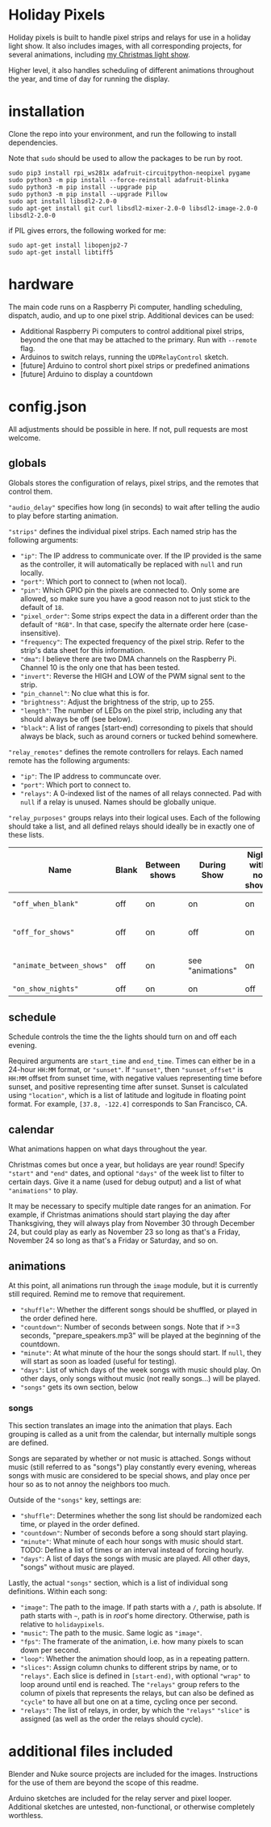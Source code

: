 # Holiday Pixels

Holiday pixels is built to handle pixel strips and relays for use in a holiday light show. It also includes images, with all corresponding projects, for several animations, including [my Christmas light show](https://youtube.com/playlist?list=PL5_7cNnkl5ej_f4FlKBPtnKV2Qg7zWjKU).

Higher level, it also handles scheduling of different animations throughout the year, and time of day for running the display.

# installation

Clone the repo into your environment, and run the following to install dependencies.

Note that `sudo` should be used to allow the packages to be run by root.

    sudo pip3 install rpi_ws281x adafruit-circuitpython-neopixel pygame
    sudo python3 -m pip install --force-reinstall adafruit-blinka
    sudo python3 -m pip install --upgrade pip
    sudo python3 -m pip install --upgrade Pillow
    sudo apt install libsdl2-2.0-0
    sudo apt-get install git curl libsdl2-mixer-2.0-0 libsdl2-image-2.0-0 libsdl2-2.0-0

if PIL gives errors, the following worked for me:

    sudo apt-get install libopenjp2-7
    sudo apt-get install libtiff5

# hardware

The main code runs on a Raspberry Pi computer, handling scheduling, dispatch, audio, and up to one pixel strip. Additional devices can be used:

- Additional Raspberry Pi computers to control additional pixel strips, beyond the one that may be attached to the primary. Run with `--remote` flag.
- Arduinos to switch relays, running the `UDPRelayControl` sketch.
- [future] Arduino to control short pixel strips or predefined animations
- [future] Arduino to display a countdown

# config.json

All adjustments should be possible in here. If not, pull requests are most welcome.

## globals

Globals stores the configuration of relays, pixel strips, and the remotes that control them.

`"audio_delay"` specifies how long (in seconds) to wait after telling the audio to play before starting animation.

`"strips"` defines the individual pixel strips. Each named strip has the following arguments:

- `"ip"`: The IP address to communicate over. If the IP provided is the same as the controller, it will automatically be replaced with `null` and run locally.
- `"port"`: Which port to connect to (when not local).
- `"pin"`: Which GPIO pin the pixels are connected to. Only some are allowed, so make sure you have a good reason not to just stick to the default of `18`.
- `"pixel_order"`: Some strips expect the data in a different order than the default of `"RGB"`. In that case, specify the alternate order here (case-insensitive).
- `"frequency"`: The expected frequency of the pixel strip. Refer to the strip's data sheet for this information.
- `"dma"`: I believe there are two DMA channels on the Raspberry Pi. Channel 10 is the only one that has been tested.
- `"invert"`: Reverse the HIGH and LOW of the PWM signal sent to the strip.
- `"pin_channel"`: No clue what this is for.
- `"brightness"`: Adjust the brightness of the strip, up to 255.
- `"length"`: The number of LEDs on the pixel strip, including any that should always be off (see below).
- `"black"`: A list of ranges [start-end) corresonding to pixels that should always be black, such as around corners or tucked behind somewhere.

`"relay_remotes"` defines the remote controllers for relays. Each named remote has the following arguments:

- `"ip"`: The IP address to communcate over.
- `"port"`: Which port to connect to.
- `"relays"`: A 0-indexed list of the names of all relays connected. Pad with `null` if a relay is unused. Names should be globally unique.

`"relay_purposes"` groups relays into their logical uses. Each of the following should take a list, and all defined relays should ideally be in exactly one of these lists.

Name                        | Blank | Between shows | During Show       | Night with no shows   | Example                           |
----------------------------|-------|---------------|-------------------|-----------------------|-----------------------------------|
`"off_when_blank"`          | off   | on            | on                | on                    | power supplies                    |
`"off_for_shows"`           | off   | on            | off               | on                    | sign advertising the show         |
`"animate_between_shows"`   | off   | on            | see "animations"  | on                    | note, "on" is through animation   |
`"on_show_nights"`          | off   | on            | on                | off                   | speakers                          |

## schedule

Schedule controls the time the the lights should turn on and off each evening.

Required arguments are `start_time` and `end_time`. Times can either be in a 24-hour `HH:MM` format, or `"sunset"`. If `"sunset"`, then `"sunset_offset"` is `HH:MM` offset from sunset time, with negative values representing time before sunset, and positive representing time after sunset. Sunset is calculated using `"location"`, which is a list of latitude and logitude in floating point format. For example, `[37.8, -122.4]` corresponds to San Francisco, CA.

## calendar

What animations happen on what days throughout the year.

Christmas comes but once a year, but holidays are year round! Specify `"start"` and `"end"` dates, and optional `"days"` of the week list to filter to certain days. Give it a name (used for debug output) and a list of what `"animations"` to play.

It may be necessary to specify multiple date ranges for an animation. For example, if Christmas animations should start playing the day after Thanksgiving, they will always play from November 30 through December 24, but could play as early as November 23 so long as that's a Friday, November 24 so long as that's a Friday or Saturday, and so on.

## animations

At this point, all animations run through the `image` module, but it is currently still required. Remind me to remove that requirement.

- `"shuffle"`: Whether the different songs should be shuffled, or played in the order defined here.
- `"countdown"`: Number of seconds between songs. Note that if >=3 seconds, "prepare_speakers.mp3" will be played at the beginning of the countdown.
- `"minute"`: At what minute of the hour the songs should start. If `null`, they will start as soon as loaded (useful for testing).
- `"days"`: List of which days of the week songs with music should play. On other days, only songs without music (not really songs...) will be played.
- `"songs"` gets its own section, below

### songs

This section translates an image into the animation that plays. Each grouping is called as a unit from the calendar, but internally multiple songs are defined.

Songs are separated by whether or not music is attached. Songs without music (still referred to as "songs") play constantly every evening, whereas songs with music are considered to be special shows, and play once per hour so as to not annoy the neighbors too much.

Outside of the `"songs"` key, settings are:

- `"shuffle"`: Determines whether the song list should be randomized each time, or played in the order defined.
- `"countdown"`: Number of seconds before a song should start playing.
- `"minute"`: What minute of each hour songs with music should start. TODO: Define a list of times or an interval instead of forcing hourly.
- `"days"`: A list of days the songs with music are played. All other days, "songs" without music are played.

Lastly, the actual `"songs"` section, which is a list of individual song definitions. Within each song:

- `"image"`: The path to the image. If path starts with a `/`, path is absolute. If path starts with `~`, path is in *root*'s home directory. Otherwise, path is relative to `holidaypixels`.
- `"music"`: The path to the music. Same logic as `"image"`.
- `"fps"`: The framerate of the animation, i.e. how many pixels to scan down per second.
- `"loop"`: Whether the animation should loop, as in a repeating pattern.
- `"slices"`: Assign column chunks to different strips by name, or to `"relays"`. Each slice is defined in `[start-end)`, with optional `"wrap"` to loop around until end is reached. The `"relays"` group refers to the column of pixels that represents the relays, but can also be defined as `"cycle"` to have all but one on at a time, cycling once per second.
- `"relays"`: The list of relays, in order, by which the `"relays"` `"slice"` is assigned (as well as the order the relays should cycle).

# additional files included

Blender and Nuke source projects are included for the images. Instructions for the use of them are beyond the scope of this readme.

Arduino sketches are included for the relay server and pixel looper. Additional sketches are untested, non-functional, or otherwise completely worthless.
